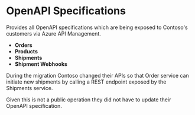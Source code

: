 # OpenAPI Specifications

Provides all OpenAPI specifications which are being exposed to Contoso's customers via Azure API Management.

- **Orders**
- **Products**
- **Shipments**
- **Shipment Webhooks**

During the migration Contoso changed their APIs so that Order service can initiate new shipments by calling a REST endpoint exposed by the Shipments service.

Given this is not a public operation they did not have to update their OpenAPI specification.